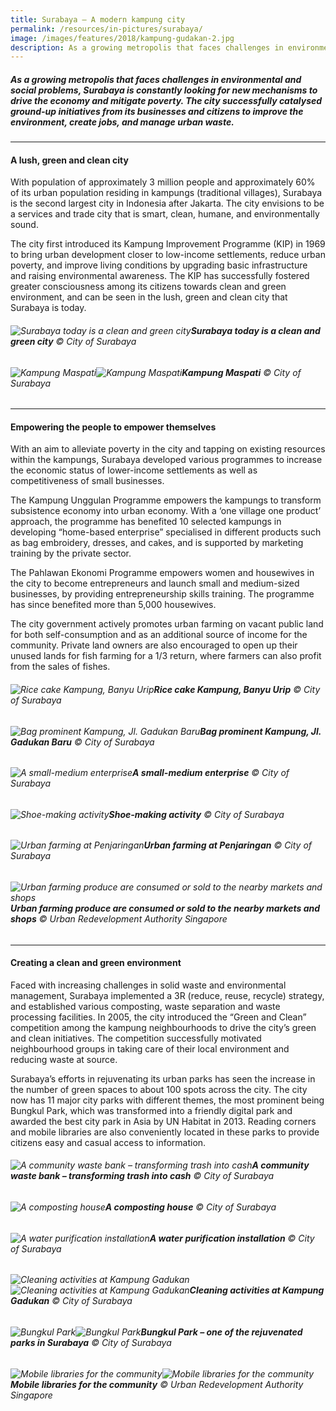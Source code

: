 ```yaml
---
title: Surabaya – A modern kampung city
permalink: /resources/in-pictures/surabaya/
image: /images/features/2018/kampung-gudakan-2.jpg
description: As a growing metropolis that faces challenges in environmental and social problems, Surabaya is constantly looking for new mechanisms to drive the economy and mitigate poverty. The city successfully catalysed ground-up initiatives from its businesses and citizens to improve the environment, create jobs, and manage urban waste.
---
```


##### As a growing metropolis that faces challenges in environmental and social problems, Surabaya is constantly looking for new mechanisms to drive the economy and mitigate poverty. The city successfully catalysed ground-up initiatives from its businesses and citizens to improve the environment, create jobs, and manage urban waste.

---

#### **A lush, green and clean city**

With population of approximately 3 million people and approximately 60% of its urban population residing in kampungs (traditional villages), Surabaya is the second largest city in Indonesia after Jakarta. The city envisions to be a services and trade city that is smart, clean, humane, and environmentally sound. 

The city first introduced its Kampung Improvement Programme (KIP) in 1969 to bring urban development closer to low-income settlements, reduce urban poverty, and improve living conditions by upgrading basic infrastructure and raising environmental awareness. The KIP has successfully fostered greater consciousness among its citizens towards clean and green environment, and can be seen in the lush, green and clean city that Surabaya is today. 

###### ![Surabaya today is a clean and green city](/images/features/2018/surabaya-today.jpg/)**Surabaya today is a clean and green city** © City of Surabaya

###### ![Kampung Maspati](/images/features/2018/kampung-maspati-1.jpg/)![Kampung Maspati](/images/features/2018/kumpung-maspati-2.jpg/)**Kampung Maspati** © City of Surabaya

---

#### **Empowering the people to empower themselves** 

With an aim to alleviate poverty in the city and tapping on existing resources within the kampungs, Surabaya developed various programmes to increase the economic status of lower-income settlements as well as competitiveness of small businesses. 

The Kampung Unggulan Programme empowers the kampungs to transform subsistence economy into urban economy. With a ‘one village one product’ approach, the programme has benefited 10 selected kampungs in developing “home-based enterprise” specialised in different products such as bag embroidery, dresses, and cakes, and is supported by marketing training by the private sector. 

The Pahlawan Ekonomi Programme empowers women and housewives in the city to become entrepreneurs and launch small and medium-sized businesses, by providing entrepreneurship skills training. The programme has since benefited more than 5,000 housewives. 

The city government actively promotes urban farming on vacant public land for both self-consumption and as an additional source of income for the community. Private land owners are also encouraged to open up their unused lands for fish farming for a 1/3 return, where farmers can also profit from the sales of fishes. 

###### ![Rice cake Kampung, Banyu Urip](/images/features/2018/banyu-urip.jpg/)**Rice cake Kampung, Banyu Urip** © City of Surabaya

###### ![Bag prominent Kampung, Jl. Gadukan Baru](/images/features/2018/bag-prominent-kampung.jpg/)**Bag prominent Kampung, Jl. Gadukan Baru** © City of Surabaya

###### ![A small-medium enterprise](/images/features/2018/surabaya-sme.jpg/)**A small-medium enterprise** © City of Surabaya

###### ![Shoe-making activity](/images/features/2018/surabaya-shoe-making.jpg/)**Shoe-making activity** © City of Surabaya

###### ![Urban farming at Penjaringan](/images/features/2018/penjaringan.jpg/)**Urban farming at Penjaringan** © City of Surabaya

###### ![Urban farming produce are consumed or sold to the nearby markets and shops](/images/features/2018/surabaya-urban-farming.jpg/)**Urban farming produce are consumed or sold to the nearby markets and shops** © Urban Redevelopment Authority Singapore

---

#### **Creating a clean and green environment**

Faced with increasing challenges in solid waste and environmental management, Surabaya implemented a 3R (reduce, reuse, recycle) strategy, and established various composting, waste separation and waste processing facilities. In 2005, the city introduced the “Green and Clean” competition among the kampung neighbourhoods to drive the city’s green and clean initiatives. The competition successfully motivated neighbourhood groups in taking care of their local environment and reducing waste at source. 

Surabaya’s efforts in rejuvenating its urban parks has seen the increase in the number of green spaces to about 100 spots across the city. The city now has 11 major city parks with different themes, the most prominent being Bungkul Park, which was transformed into a friendly digital park and awarded the best city park in Asia by UN Habitat in 2013. Reading corners and mobile libraries are also conveniently located in these parks to provide citizens easy and casual access to information. 

###### ![A community waste bank – transforming trash into cash](/images/features/2018/surabaya-waste-bank.jpg/)**A community waste bank – transforming trash into cash** © City of Surabaya

###### ![A composting house](/images/features/2018/surabaya-composting.jpg/)**A composting house** © City of Surabaya

###### ![A water purification installation](/images/features/2018/surabaya-water-purification.jpg/)**A water purification installation** © City of Surabaya

###### ![Cleaning activities at Kampung Gadukan](/images/features/2018/kampung-gudakan-1.jpg/)![Cleaning activities at Kampung Gadukan](/images/features/2018/kampung-gudakan-2.jpg/)**Cleaning activities at Kampung Gadukan** © City of Surabaya

###### ![Bungkul Park](/images/features/2018/bungkul-park-1.jpg/)![Bungkul Park](/images/features/2018/bungkul-park-2.jpg/)**Bungkul Park – one of the rejuvenated parks in Surabaya** © City of Surabaya

###### ![Mobile libraries for the community](/images/features/2018/surabaya-mobile-library-1.jpg/)![Mobile libraries for the community](/images/features/2018/surabaya-mobile-library-2.jpg/)**Mobile libraries for the community** © Urban Redevelopment Authority Singapore

